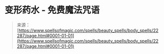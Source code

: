 <!--yml

category: 未分类

date: 2024-06-12 19:06:28

-->

# 变形药水 - 免费魔法咒语

> 来源：[https://www.spellsofmagic.com/spells/beauty_spells/body_spells/22287/page.html#0001-01-01](https://www.spellsofmagic.com/spells/beauty_spells/body_spells/22287/page.html#0001-01-01)

